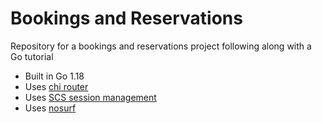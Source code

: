 # Bookings and Reservations

Repository for a bookings and reservations project following along with a Go tutorial

- Built in Go 1.18
- Uses [chi router](https://github.com/go-chi/chi)
- Uses [SCS session management](https://github.com/alexedwards/scs/v2)
- Uses [nosurf](https://github.com/justinas/nosurf)